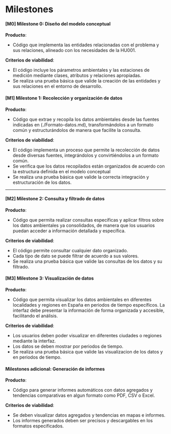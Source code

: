 # Milestones

#### [M0] Milestone 0: **Diseño del modelo conceptual**

**Producto**:  
- Código que implementa las entidades relacionadas con el problema y sus relaciones, alineado con los necesidades de la HU001.


**Criterios de viabilidad**:
- El código incluye los párametros ambientales y las estaciones de medición mediante clases, atributos y relaciones apropiadas.
- Se realiza una prueba básica que valide la creación de las entidades y sus relaciones en el entorno de desarrollo.

#### [M1] Milestone 1: **Recolección y organización de datos**

**Producto**:
- Código que extrae y recopila los datos ambientales desde las fuentes indicadas en (./Formato-datos.md), transformándolos a un formato común y estructurándolos de manera que facilite la consulta.

**Criterios de viabilidad**:
- El código implementa un proceso que permite la recolección de datos desde diversas fuentes, integrándolos y convirtiéndolos a un formato común.
- Se verifica que los datos recopilados están organizados de acuerdo con la estructura definida en el modelo conceptual
- Se realiza una prueba básica que valide la correcta integración y estructuración de los datos.

---

#### [M2] Milestone 2: **Consulta y filtrado de datos**

**Producto**:
- Código que permita realizar consultas específicas y aplicar filtros sobre los datos ambientales ya consolidados, de manera que los usuarios puedan acceder a información detallada y específica.
  
**Criterios de viabilidad**:
- El código permite consultar cualquier dato organizado.
- Cada tipo de dato se puede filtrar de acuerdo a sus valores.
- Se realiza una prueba básica que valide las consultas de los datos y su filtrado.


#### [M3] Milestone 3: **Visualización de datos**

**Producto**:
- Código que permita visualizar los datos ambientales en diferentes localidades y regiones en España en periodos de tiempo específicos. La interfaz debe presentar la información de forma organizada y accesible, facilitando el análisis.

**Criterios de viabilidad**:
- Los usuarios deben poder visualizar en diferentes ciudades o regiones mediante la interfaz.
- Los datos se deben mostrar por periodos de tiempo.
- Se realiza una prueba básica que valide las visualizacion de los datos y en periodos de tiempo.

#### Milestones adicional: **Generación de informes**

**Producto**:
- Código para generar informes automáticos con datos agregados y tendencias comparativas en algun formato como PDF, CSV o Excel.

**Criterios de viabilidad**:
- Se deben visualizar datos agregados y tendencias en mapas e informes.
- Los informes generados deben ser precisos y descargables en los formatos especificados.
